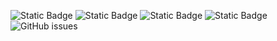 ![Static Badge](https://img.shields.io/badge/blacklists-60-000000) ![Static Badge](https://img.shields.io/badge/blacklisted-2947245-cc0000) ![Static Badge](https://img.shields.io/badge/whitelisted-2242-00CC00) ![Static Badge](https://img.shields.io/badge/streaming_blacklist-28106-000000) ![GitHub issues](https://img.shields.io/github/issues/fabriziosalmi/blacklists)
